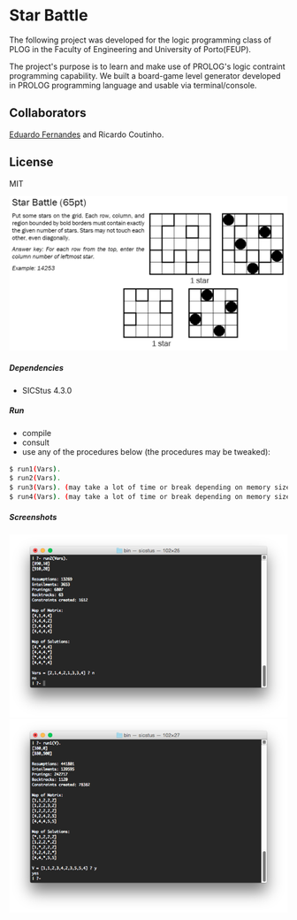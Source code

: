 # Star Battle
The following project was developed for the logic programming class of PLOG in the Faculty of Engineering and University of Porto(FEUP). 

The project's purpose is to learn and make use of PROLOG's logic contraint programming capability. We built a board-game level generator developed in PROLOG programming language and usable via terminal/console. 

## Collaborators

[Eduardo Fernandes][1] and 
Ricardo Coutinho.

## License
MIT

![](https://raw.githubusercontent.com/RicardoCoutinho/PLOG/master/project2/project.png)

##### Dependencies
- SICStus 4.3.0
 
##### Run
 - compile
 - consult
 - use any of the procedures below (the procedures may be tweaked):
```sh
$ run1(Vars). 
$ run2(Vars).
$ run3(Vars). (may take a lot of time or break depending on memory size)
$ run4(Vars). (may take a lot of time or break depending on memory size)
```

##### Screenshots

![](https://raw.githubusercontent.com/RicardoCoutinho/PLOG/master/project2/screenshots/1.png)
![](https://raw.githubusercontent.com/RicardoCoutinho/PLOG/master/project2/screenshots/2.png)

[1]:https://github.com/edlf
